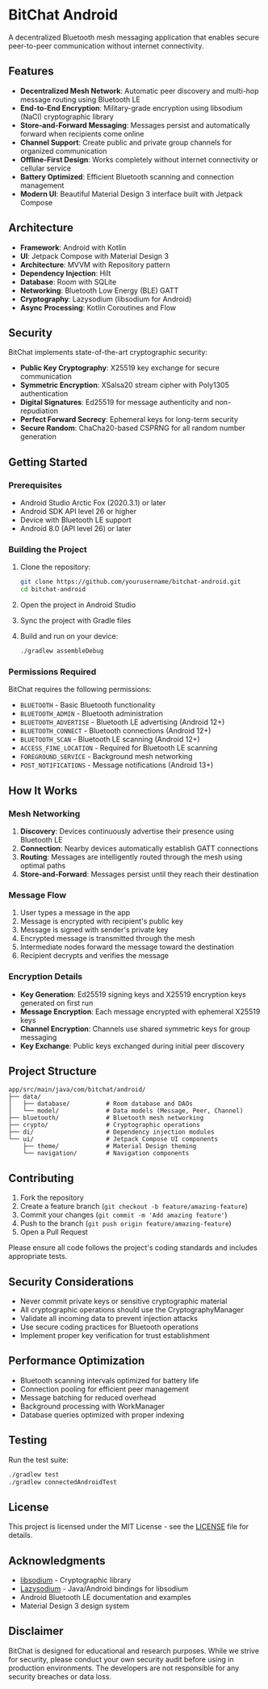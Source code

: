 # BitChat Android

A decentralized Bluetooth mesh messaging application that enables secure peer-to-peer communication without internet connectivity.

## Features

- **Decentralized Mesh Network**: Automatic peer discovery and multi-hop message routing using Bluetooth LE
- **End-to-End Encryption**: Military-grade encryption using libsodium (NaCl) cryptographic library
- **Store-and-Forward Messaging**: Messages persist and automatically forward when recipients come online
- **Channel Support**: Create public and private group channels for organized communication
- **Offline-First Design**: Works completely without internet connectivity or cellular service
- **Battery Optimized**: Efficient Bluetooth scanning and connection management
- **Modern UI**: Beautiful Material Design 3 interface built with Jetpack Compose

## Architecture

- **Framework**: Android with Kotlin
- **UI**: Jetpack Compose with Material Design 3
- **Architecture**: MVVM with Repository pattern
- **Dependency Injection**: Hilt
- **Database**: Room with SQLite
- **Networking**: Bluetooth Low Energy (BLE) GATT
- **Cryptography**: Lazysodium (libsodium for Android)
- **Async Processing**: Kotlin Coroutines and Flow

## Security

BitChat implements state-of-the-art cryptographic security:

- **Public Key Cryptography**: X25519 key exchange for secure communication
- **Symmetric Encryption**: XSalsa20 stream cipher with Poly1305 authentication
- **Digital Signatures**: Ed25519 for message authenticity and non-repudiation
- **Perfect Forward Secrecy**: Ephemeral keys for long-term security
- **Secure Random**: ChaCha20-based CSPRNG for all random number generation

## Getting Started

### Prerequisites

- Android Studio Arctic Fox (2020.3.1) or later
- Android SDK API level 26 or higher
- Device with Bluetooth LE support
- Android 8.0 (API level 26) or later

### Building the Project

1. Clone the repository:
   ```bash
   git clone https://github.com/yourusername/bitchat-android.git
   cd bitchat-android
   ```

2. Open the project in Android Studio

3. Sync the project with Gradle files

4. Build and run on your device:
   ```bash
   ./gradlew assembleDebug
   ```

### Permissions Required

BitChat requires the following permissions:

- `BLUETOOTH` - Basic Bluetooth functionality
- `BLUETOOTH_ADMIN` - Bluetooth administration
- `BLUETOOTH_ADVERTISE` - Bluetooth LE advertising (Android 12+)
- `BLUETOOTH_CONNECT` - Bluetooth connections (Android 12+)
- `BLUETOOTH_SCAN` - Bluetooth LE scanning (Android 12+)
- `ACCESS_FINE_LOCATION` - Required for Bluetooth LE scanning
- `FOREGROUND_SERVICE` - Background mesh networking
- `POST_NOTIFICATIONS` - Message notifications (Android 13+)

## How It Works

### Mesh Networking

1. **Discovery**: Devices continuously advertise their presence using Bluetooth LE
2. **Connection**: Nearby devices automatically establish GATT connections
3. **Routing**: Messages are intelligently routed through the mesh using optimal paths
4. **Store-and-Forward**: Messages persist until they reach their destination

### Message Flow

1. User types a message in the app
2. Message is encrypted with recipient's public key
3. Message is signed with sender's private key
4. Encrypted message is transmitted through the mesh
5. Intermediate nodes forward the message toward the destination
6. Recipient decrypts and verifies the message

### Encryption Details

- **Key Generation**: Ed25519 signing keys and X25519 encryption keys generated on first run
- **Message Encryption**: Each message encrypted with ephemeral X25519 keys
- **Channel Encryption**: Channels use shared symmetric keys for group messaging
- **Key Exchange**: Public keys exchanged during initial peer discovery

## Project Structure

```
app/src/main/java/com/bitchat/android/
├── data/
│   ├── database/          # Room database and DAOs
│   └── model/             # Data models (Message, Peer, Channel)
├── bluetooth/             # Bluetooth mesh networking
├── crypto/                # Cryptographic operations
├── di/                    # Dependency injection modules
└── ui/                    # Jetpack Compose UI components
    ├── theme/             # Material Design theming
    └── navigation/        # Navigation components
```

## Contributing

1. Fork the repository
2. Create a feature branch (`git checkout -b feature/amazing-feature`)
3. Commit your changes (`git commit -m 'Add amazing feature'`)
4. Push to the branch (`git push origin feature/amazing-feature`)
5. Open a Pull Request

Please ensure all code follows the project's coding standards and includes appropriate tests.

## Security Considerations

- Never commit private keys or sensitive cryptographic material
- All cryptographic operations should use the CryptographyManager
- Validate all incoming data to prevent injection attacks
- Use secure coding practices for Bluetooth operations
- Implement proper key verification for trust establishment

## Performance Optimization

- Bluetooth scanning intervals optimized for battery life
- Connection pooling for efficient peer management
- Message batching for reduced overhead
- Background processing with WorkManager
- Database queries optimized with proper indexing

## Testing

Run the test suite:

```bash
./gradlew test
./gradlew connectedAndroidTest
```

## License

This project is licensed under the MIT License - see the [LICENSE](LICENSE) file for details.

## Acknowledgments

- [libsodium](https://libsodium.org/) - Cryptographic library
- [Lazysodium](https://github.com/terl/lazysodium-android) - Java/Android bindings for libsodium
- Android Bluetooth LE documentation and examples
- Material Design 3 design system

## Disclaimer

BitChat is designed for educational and research purposes. While we strive for security, please conduct your own security audit before using in production environments. The developers are not responsible for any security breaches or data loss.

